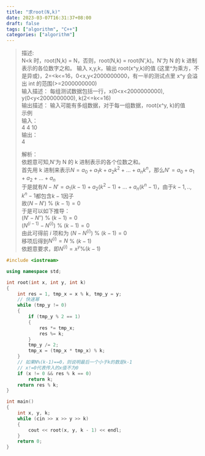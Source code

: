 ```yaml
---
title: "求root(N,k)"
date: 2023-03-07T16:31:37+08:00
draft: false
tags: ["algorithm", "C++"]
categories: ["algorithm"]
---
```


> 描述:  
> N<k 时，root(N,k) = N，否则，root(N,k) = root(N',k)。N'为 N 的 k 进制表示的各位数字之和。
> 输入 x,y,k，输出 root(x^y,k)的值 (这里^为乘方，不是异或)，2=<k<=16，0<x,y<2000000000，有一半的测试点里 x^y 会溢出 int 的范围(>=2000000000)  
> 输入描述：
> 每组测试数据包括一行，x(0<x<2000000000), y(0<y<2000000000), k(2<=k<=16)  
> 输出描述：
> 输入可能有多组数据，对于每一组数据，root(x^y, k)的值  
> 示例  
> 输入：  
> 4 4 10  
> 输出：  
> 4
>
> 解析：  
> 依题意可知,N'为 N 的 k 进制表示的各个位数之和。  
> 首先用 k 进制来表示$N=a_0+a_1k+a_2k^2+...+a_nk^n$，那么$N'=a_0+a_1+a_2+...+a_n$  
> 于是就有$N-N'=a_1(k-1)+a_2(k^2-1)+...+a_n(k^n-1)$，由于$k-1,..,k^n-1$都包含$k-1$因子  
> 故$(N-N')$ % $(k-1)=0$  
> 于是可以如下推导：  
> $(N'-N'')$ % $(k-1)=0$  
> $(N^{(i-1)}-N^{(i)})$ % $(k-1)=0$  
> 由此可得前 $i$ 项和为 $(N-N^{(i)})$ % $(k-1)=0$  
> 移项后得到$N^{(i)}=N$ % $(k-1)$  
> 依题意要求，即$N^{(i)}=x^y$%$(k-1)$

```c++
#include <iostream>

using namespace std;

int root(int x, int y, int k)
{
    int res = 1, tmp_x = x % k, tmp_y = y;
    // 快速幂
    while (tmp_y != 0)
    {
        if (tmp_y % 2 == 1)
        {
            res *= tmp_x;
            res %= k;
        }
        tmp_y /= 2;
        tmp_x = (tmp_x * tmp_x) % k;
    }
    // 如果N%(k-1)==0，则说明最后一个小于k的数是k-1
    // x!=0代表传入的x值不为0
    if (x != 0 && res % k == 0)
        return k;
    return res % k;
}

int main()
{
    int x, y, k;
    while (cin >> x >> y >> k)
    {
        cout << root(x, y, k - 1) << endl;
    }
    return 0;
}
```
